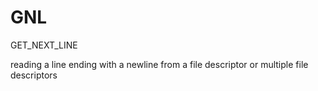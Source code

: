 # GNL

GET_NEXT_LINE

reading a line ending with a newline from a file descriptor or multiple file descriptors
